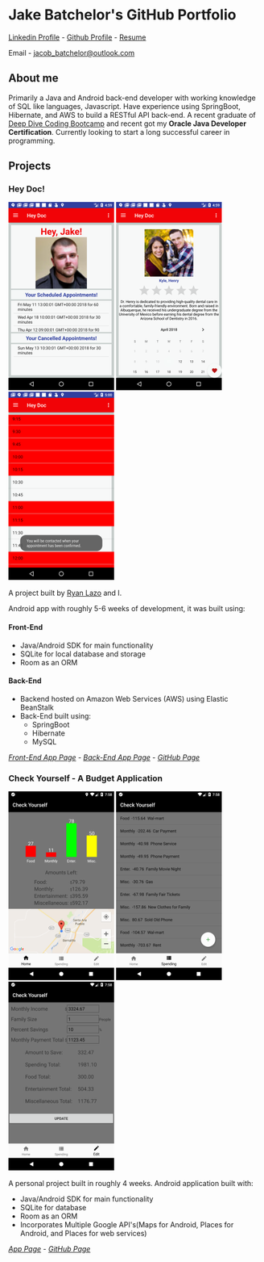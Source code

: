 # Jake Batchelor's GitHub Portfolio

[Linkedin Profile](https://www.linkedin.com/in/jake-batchelor) -
[Github Profile](https://github.com/JakeBat) -
[Resume](JakeBatResumeUpdated.pdf)

Email - [jacob_batchelor@outlook.com](mailto:jacob_batchelor@outlook.com)

## About me

Primarily a Java and Android back-end developer with working knowledge of SQL like languages,
Javascript. Have experience using SpringBoot, Hibernate, and AWS to build a RESTful API back-end.
 A recent graduate of [Deep Dive Coding Bootcamp](https://deepdivecoding.com/) and recent got my **Oracle
 Java Developer Certification**. Currently looking to start a long successful career in programming.

## Projects

### Hey Doc!

![Screenshot1](Screenshots/HDScreenshot1.png) ![Screenshot2](Screenshots/HDScreenshot2.png) ![Screenshot3](Screenshots/HDScreenshot3.png)

A project built by [Ryan Lazo](https://www.linkedin.com/in/ryan-lazo-924024158/) and I.

Android app with roughly 5-6 weeks of development, it was built using:

#### Front-End
- Java/Android SDK for main functionality
- SQLite for local database and storage
- Room as an ORM

#### Back-End
- Backend hosted on Amazon Web Services (AWS) using Elastic BeanStalk
- Back-End built using:
  - SpringBoot
  - Hibernate
  - MySQL

_[Front-End App Page](https://deep-dive-coding-java-cohort-3.github.io/HeyDoc/)_ -
_[Back-End App Page](https://deep-dive-coding-java-cohort-3.github.io/hey-doc-be/)_ -
_[GitHub Page](https://github.com/deep-dive-coding-java-cohort-3/HeyDoc)_

### Check Yourself - A Budget Application

![Screenshot1](Screenshots/CYScreenshot1.png) ![Screenshot2](Screenshots/CYScreenshot2.png) ![Screenshot3](Screenshots/CYScreenshot3.png)

A personal project built in roughly 4 weeks. Android application built with:
- Java/Android SDK for main functionality
- SQLite for database
- Room as an ORM
- Incorporates Multiple Google API's(Maps for Android, Places for Android, and Places for
web services)

_[App Page](https://jakebat.github.io/check_yourself/)_ -
_[GitHub Page](https://github.com/JakeBat/check_yourself)_